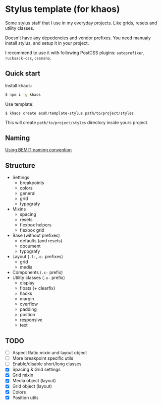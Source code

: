 # Stylus template (for khaos)

Some stylus staff that I use in my everyday projects. Like grids, resets and utility classes.

Doesn't have any depedencies and vendor prefixes. You need manualy install stylus, and setup it in your project.

I recommend to use it with following PostCSS plugins: `autoprefixer`, `rucksack-css`, `cssnano`.


## Quick start

Install khaos:

```sh
$ npm i -g khaos
```

Use template:

```
$ khaos create exah/template-stylus path/to/project/styles
```

This will create `path/to/project/styles` directory inside yours project.


## Naming

[Using BEMIT naming convention](http://csswizardry.com/2015/08/bemit-taking-the-bem-naming-convention-a-step-further/)


## Structure

- Settings
    - breakpoints
    - colors
    - general
    - grid
    - typografy
- Mixins
    - spacing
    - resets
    - flexbox helpers
    - flexbox grid
- Base (without prefixes)
    - defaults (and resets)
    - document
    - typografy
- Layout (`.l-`,`.o-` prefixes)
    - grid
    - media
- Components (`.c-` prefix)
- Utility classes (`.u-` prefix)
    - display
    - floats (+ clearfix)
    - hacks
    - margin
    - overflow
    - padding
    - postion
    - responsive
    - text


## TODO

- [ ] Aspect Ratio mixin and layout object
- [ ] More breakpoint specific utils
- [ ] Enable/disable short/long classes
- [x] Spacing & Grid settings
- [x] Grid mixin
- [x] Media object (layout)
- [x] Grid object (layout)
- [x] Colors
- [x] Position utils
